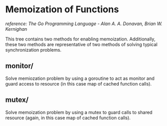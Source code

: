 # Memoization of Functions

*reference: The Go Programming Language - Alan A. A. Donavan, Brian W. Kernighan*

This tree contains two methods for enabling memoization. Additionally, these two methods are
representative of two methods of solving typical synchronization problems.

## monitor/

Solve memiozation problem by using a goroutine to act as monitor and guard
access to resource (in this case map of cached function calls).

## mutex/

Solve memoization problem by using a mutex to guard calls to shared resource
(again, in this case map of cached function calls).

